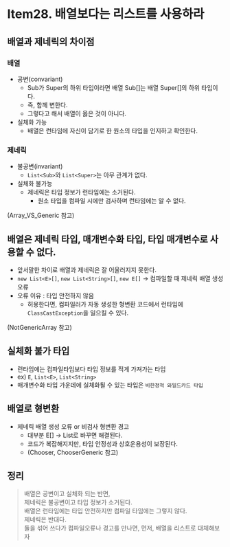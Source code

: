 # Item28. 배열보다는 리스트를 사용하라

## 배열과 제네릭의 차이점
### 배열
- 공변(convariant)
  - Sub가 Super의 하위 타입이라면 배열 Sub[]는 배열 Super[]의 하위 타입이다.
  - 즉, 함께 변한다.
  - 그렇다고 해서 배열이 옳은 것이 아니다.
- 실체화 가능
  - 배열은 런타임에 자신이 담기로 한 원소의 타입을 인지하고 확인한다.
### 제네릭
- 불공변(invariant)
  - `List<Sub>`와 `List<Super>`는 아무 관계가 없다.
- 실체화 불가능
  - 제네릭은 타입 정보가 런타임에는 소거된다.
    - 원소 타입을 컴파일 시에만 검사하며 런타임에는 알 수 없다.
  
(Array_VS_Generic 참고)

## 배열은 제네릭 타입, 매개변수화 타입, 타입 매개변수로 사용할 수 없다.
- 앞서말한 차이로 배열과 제네릭은 잘 어울러지지 못한다.
- `new List<E>[]`, `new List<String>[]`, `new E[]` -> 컴파일할 때 제네릭 배열 생성 오류
- 오류 이유 : 타입 안전하지 않음
  - 허용한다면, 컴파일러가 자동 생성한 형변환 코드에서 런타임에 `ClassCastException`을 일으킬 수 있다.

(NotGenericArray 참고)

## 실체화 불가 타입
- 런타임에는 컴파일타임보다 타입 정보를 적게 가져가는 타입
- ex) `E`, `List<E>`, `List<String>`
- 매개변수화 타입 가운데에 실체화될 수 있는 타입은 `비한정적 와일드카드 타입`

## 배열로 형변환
- 제네릭 배열 생성 오류 or 비검사 형변환 경고
  - 대부분 E[] -> List<E>로 바꾸면 해결된다.
  - 코드가 복잡해지지만, 타입 안정성과 상호운용성이 보장된다.
  - (Chooser, ChooserGeneric 참고)

## 정리
> 배열은 공변이고 실체화 되는 반면,
> </br>제네릭은 불공변이고 타입 정보가 소거된다.
> </br> 배열은 런타임에는 타입 안전하지만 컴파일 타임에는 그렇지 않다.
> </br> 제네릭은 반대다.
> </br> 둘을 섞어 쓰다가 컴파일오류나 경고를 만나면, 먼저, 배열을 리스트로 대체해보자
